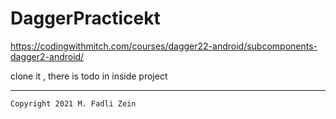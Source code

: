 # DaggerPracticekt
 https://codingwithmitch.com/courses/dagger22-android/subcomponents-dagger2-android/

clone it , there is todo in inside project

---

```
Copyright 2021 M. Fadli Zein
```
